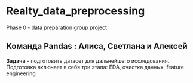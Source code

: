 #  Realty_data_preprocessing
Phase 0 - data preparation group project

## Команда Pandas : Алиса, Светлана и Алексей 

**Задача** - подготовить датасет для дальнейшего исследования. Подготовка включает в себя три этапа: EDA, очистка данных, feature engineering 
